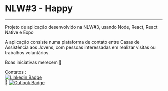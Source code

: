 # NLW#3 - Happy

***
 
 Projeto de aplicação desenvolvido na NLW#3, usando  Node, React, React Native e Expo

A aplicação consiste numa plataforma de contato entre Casas de Assistência aos Jovens, com pessoas interessadas em realizar visitas ou trabalhos voluntários.

Boas iniciativas merecem :clap:

 Contatos : <br>
 [![Linkedin Badge](https://img.shields.io/badge/-RicardoLevi-blue?style=flat-square&logo=Linkedin&logoColor=white&link=https://www.linkedin.com/in/ricardo-levi-campos-21a60014/)](https://www.linkedin.com/in/ricardo-levi-campos-21a60014/) 
<br> 
:email: [![Outlook Badge](https://img.shields.io/badge/-ricardolevi2005@hotmail.com-informational?style=flat-square&logo=microsoft-outlook&logoColor=white&link=mailto:ricardolevi2005@hotmail.com)](mailto:ricardolevi2005@hotmail.com)
